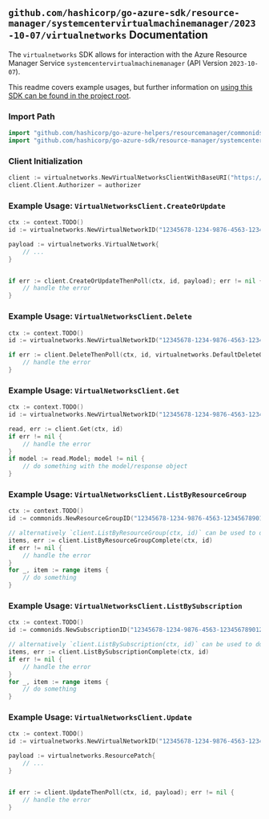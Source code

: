 
## `github.com/hashicorp/go-azure-sdk/resource-manager/systemcentervirtualmachinemanager/2023-10-07/virtualnetworks` Documentation

The `virtualnetworks` SDK allows for interaction with the Azure Resource Manager Service `systemcentervirtualmachinemanager` (API Version `2023-10-07`).

This readme covers example usages, but further information on [using this SDK can be found in the project root](https://github.com/hashicorp/go-azure-sdk/tree/main/docs).

### Import Path

```go
import "github.com/hashicorp/go-azure-helpers/resourcemanager/commonids"
import "github.com/hashicorp/go-azure-sdk/resource-manager/systemcentervirtualmachinemanager/2023-10-07/virtualnetworks"
```


### Client Initialization

```go
client := virtualnetworks.NewVirtualNetworksClientWithBaseURI("https://management.azure.com")
client.Client.Authorizer = authorizer
```


### Example Usage: `VirtualNetworksClient.CreateOrUpdate`

```go
ctx := context.TODO()
id := virtualnetworks.NewVirtualNetworkID("12345678-1234-9876-4563-123456789012", "example-resource-group", "virtualNetworkValue")

payload := virtualnetworks.VirtualNetwork{
	// ...
}


if err := client.CreateOrUpdateThenPoll(ctx, id, payload); err != nil {
	// handle the error
}
```


### Example Usage: `VirtualNetworksClient.Delete`

```go
ctx := context.TODO()
id := virtualnetworks.NewVirtualNetworkID("12345678-1234-9876-4563-123456789012", "example-resource-group", "virtualNetworkValue")

if err := client.DeleteThenPoll(ctx, id, virtualnetworks.DefaultDeleteOperationOptions()); err != nil {
	// handle the error
}
```


### Example Usage: `VirtualNetworksClient.Get`

```go
ctx := context.TODO()
id := virtualnetworks.NewVirtualNetworkID("12345678-1234-9876-4563-123456789012", "example-resource-group", "virtualNetworkValue")

read, err := client.Get(ctx, id)
if err != nil {
	// handle the error
}
if model := read.Model; model != nil {
	// do something with the model/response object
}
```


### Example Usage: `VirtualNetworksClient.ListByResourceGroup`

```go
ctx := context.TODO()
id := commonids.NewResourceGroupID("12345678-1234-9876-4563-123456789012", "example-resource-group")

// alternatively `client.ListByResourceGroup(ctx, id)` can be used to do batched pagination
items, err := client.ListByResourceGroupComplete(ctx, id)
if err != nil {
	// handle the error
}
for _, item := range items {
	// do something
}
```


### Example Usage: `VirtualNetworksClient.ListBySubscription`

```go
ctx := context.TODO()
id := commonids.NewSubscriptionID("12345678-1234-9876-4563-123456789012")

// alternatively `client.ListBySubscription(ctx, id)` can be used to do batched pagination
items, err := client.ListBySubscriptionComplete(ctx, id)
if err != nil {
	// handle the error
}
for _, item := range items {
	// do something
}
```


### Example Usage: `VirtualNetworksClient.Update`

```go
ctx := context.TODO()
id := virtualnetworks.NewVirtualNetworkID("12345678-1234-9876-4563-123456789012", "example-resource-group", "virtualNetworkValue")

payload := virtualnetworks.ResourcePatch{
	// ...
}


if err := client.UpdateThenPoll(ctx, id, payload); err != nil {
	// handle the error
}
```
